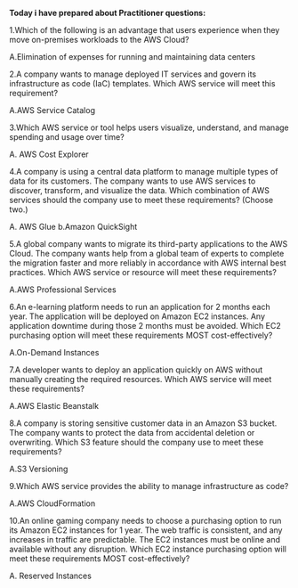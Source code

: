 **Today i have prepared about Practitioner questions:**

1.Which of the following is an advantage that users experience when they move on-premises workloads to the AWS Cloud?

A.Elimination of expenses for running and maintaining data centers

2.A company wants to manage deployed IT services and govern its infrastructure as code (IaC) templates.
Which AWS service will meet this requirement?

A.AWS Service Catalog

3.Which AWS service or tool helps users visualize, understand, and manage spending and usage over time?

A. AWS Cost Explorer 

4.A company is using a central data platform to manage multiple types of data for its customers. The company wants to use AWS services to discover, transform, and visualize the data.
Which combination of AWS services should the company use to meet these requirements? (Choose two.)

A. AWS Glue
b.Amazon QuickSight

5.A global company wants to migrate its third-party applications to the AWS Cloud. The company wants help from a global team of experts to complete the migration faster and more reliably in accordance with AWS internal best practices.
Which AWS service or resource will meet these requirements?

A.AWS Professional Services

6.An e-learning platform needs to run an application for 2 months each year. The application will be deployed on Amazon EC2 instances. Any application downtime during those 2 months must be avoided.
Which EC2 purchasing option will meet these requirements MOST cost-effectively?

A.On-Demand Instances

7.A developer wants to deploy an application quickly on AWS without manually creating the required resources.
Which AWS service will meet these requirements?


A.AWS Elastic Beanstalk

8.A company is storing sensitive customer data in an Amazon S3 bucket. The company wants to protect the data from accidental deletion or overwriting.
Which S3 feature should the company use to meet these requirements?

A.S3 Versioning

9.Which AWS service provides the ability to manage infrastructure as code?

A.AWS CloudFormation

10.An online gaming company needs to choose a purchasing option to run its Amazon EC2 instances for 1 year. The web traffic is consistent, and any increases in traffic are predictable. The EC2 instances must be online and available without any disruption.
Which EC2 instance purchasing option will meet these requirements MOST cost-effectively?

A. Reserved Instances